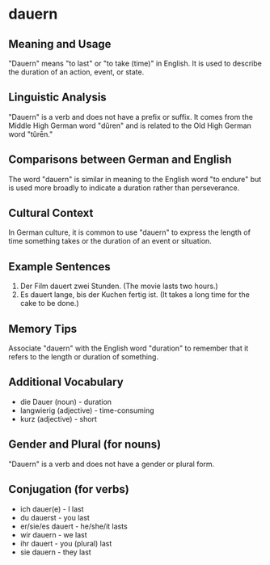 # dauern
## Meaning and Usage
"Dauern" means "to last" or "to take (time)" in English. It is used to describe the duration of an action, event, or state.

## Linguistic Analysis
"Dauern" is a verb and does not have a prefix or suffix. It comes from the Middle High German word "dûren" and is related to the Old High German word "tûrēn."

## Comparisons between German and English
The word "dauern" is similar in meaning to the English word "to endure" but is used more broadly to indicate a duration rather than perseverance.

## Cultural Context
In German culture, it is common to use "dauern" to express the length of time something takes or the duration of an event or situation.

## Example Sentences
1. Der Film dauert zwei Stunden. (The movie lasts two hours.)
2. Es dauert lange, bis der Kuchen fertig ist. (It takes a long time for the cake to be done.)

## Memory Tips
Associate "dauern" with the English word "duration" to remember that it refers to the length or duration of something.

## Additional Vocabulary
- die Dauer (noun) - duration
- langwierig (adjective) - time-consuming
- kurz (adjective) - short

## Gender and Plural (for nouns)
"Dauern" is a verb and does not have a gender or plural form.

## Conjugation (for verbs)
- ich dauer(e) - I last
- du dauerst - you last
- er/sie/es dauert - he/she/it lasts
- wir dauern - we last
- ihr dauert - you (plural) last
- sie dauern - they last